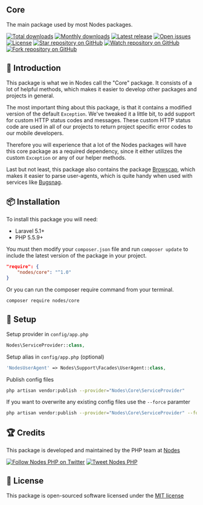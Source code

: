 ## Core

The main package used by most Nodes packages.

[![Total downloads](https://img.shields.io/packagist/dt/nodes/core.svg)](https://packagist.org/packages/nodes/core)
[![Monthly downloads](https://img.shields.io/packagist/dm/nodes/core.svg)](https://packagist.org/packages/nodes/core)
[![Latest release](https://img.shields.io/packagist/v/nodes/core.svg)](https://packagist.org/packages/nodes/core)
[![Open issues](https://img.shields.io/github/issues/nodes-php/core.svg)](https://github.com/nodes-php/core/issues)
[![License](https://img.shields.io/packagist/l/nodes/core.svg)](https://packagist.org/packages/nodes/core)
[![Star repository on GitHub](https://img.shields.io/github/stars/nodes-php/core.svg?style=social&label=Star)](https://github.com/nodes-php/core/stargazers)
[![Watch repository on GitHub](https://img.shields.io/github/watchers/nodes-php/core.svg?style=social&label=Watch)](https://github.com/nodes-php/core/watchers)
[![Fork repository on GitHub](https://img.shields.io/github/forks/nodes-php/core.svg?style=social&label=Fork)](https://github.com/nodes-php/core/network)

## 📝 Introduction
This package is what we in Nodes call the "Core" package. It consists of a lot of helpful methods, which makes it easier to develop other packages and projects in general.

The most important thing about this package, is that it contains a modified version of the default `Exception`. We've tweaked it a little bit, to add support for custom HTTP status codes and messages.
These custom HTTP status code are used in all of our projects to return project specific error codes to our mobile developers.

Therefore you will experience that a lot of the Nodes packages will have this core package as a required dependency, since it either utilizes the custom `Exception` or any of our helper methods.

Last but not least, this package also contains the package [Browscap](https://github.com/browscap/browscap-php), which makes it easier to parse user-agents, which is quite handy when used with services like [Bugsnag](http://bugsnag.com).

## 📦 Installation

To install this package you will need:

* Laravel 5.1+
* PHP 5.5.9+

You must then modify your `composer.json` file and run `composer update` to include the latest version of the package in your project.

```json
"require": {
    "nodes/core": "^1.0"
}
```

Or you can run the composer require command from your terminal.

```bash
composer require nodes/core
```

## 🔧 Setup

Setup provider in `config/app.php`

```php
Nodes\ServiceProvider::class,
```

Setup alias in `config/app.php` (optional)

```php
'NodesUserAgent' => Nodes\Support\Facades\UserAgent::class,
```

Publish config files

```bash
php artisan vendor:publish --provider="Nodes\Core\ServiceProvider"
```

If you want to overwrite any existing config files use the `--force` paramter

```bash
php artisan vendor:publish --provider="Nodes\Core\ServiceProvider" --force
```

## 🏆 Credits

This package is developed and maintained by the PHP team at [Nodes](http://nodesagency.com)

[![Follow Nodes PHP on Twitter](https://img.shields.io/twitter/follow/nodesphp.svg?style=social)](https://twitter.com/nodesphp) [![Tweet Nodes PHP](https://img.shields.io/twitter/url/http/nodesphp.svg?style=social)](https://twitter.com/nodesphp)

## 📄 License

This package is open-sourced software licensed under the [MIT license](http://opensource.org/licenses/MIT)
